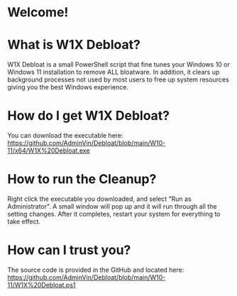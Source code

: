 # Welcome!

# What is W1X Debloat?
W1X Debloat is a small PowerShell script that fine tunes your Windows 10 or Windows 11 installation to remove ALL bloatware.  In addition, it clears up background processes not used by most users to free up system resources giving you the best Windows experience.

# How do I get W1X Debloat?
You can download the executable here: https://github.com/AdminVin/Debloat/blob/main/W10-11/x64/W1X%20Debloat.exe

# How to run the Cleanup?
Right click the executable you downloaded, and select "Run as Administrator".  A small window will pop up and it will run through all the setting changes.  After it completes, restart your system for everything to take effect.

# How can I trust you?
The source code is provided in the GitHub and located here: https://github.com/AdminVin/Debloat/blob/main/W10-11/W1X%20Debloat.ps1